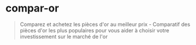 # compar-or

> Comparez et achetez les pièces d'or au meilleur prix - Comparatif des pièces d'or les plus populaires pour vous aider à choisir votre investissement sur le marché de l'or
